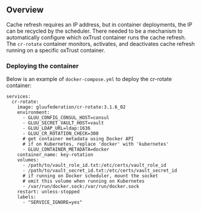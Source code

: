 ## Overview

Cache refresh requires an IP address, but in container deployments, the IP can be recycled by the scheduler. There needed to be a mechanism to automatically configure which oxTrust container runs the cache refresh. The `cr-rotate` container monitors, activates, and deactivates cache refresh running on a specific oxTrust container.

### Deploying the container

Below is an example of `docker-compose.yml` to deploy the cr-rotate container:

```
services:
  cr-rotate:
    image: gluufederation/cr-rotate:3.1.6_02
    environment:
      - GLUU_CONFIG_CONSUL_HOST=consul
      - GLUU_SECRET_VAULT_HOST=vault
      - GLUU_LDAP_URL=ldap:1636
      - GLUU_CR_ROTATION_CHECK=300
      # get container metadata using Docker API
      # if on Kubernetes, replace 'docker' with 'kubernetes'
      - GLUU_CONTAINER_METADATA=docker
    container_name: key-rotation
    volumes:
      - /path/to/vault_role_id.txt:/etc/certs/vault_role_id
      - /path/to/vault_secret_id.txt:/etc/certs/vault_secret_id
      # if running on Docker scheduler, mount the socket
      # omit this volume when running on Kubernetes
      - /var/run/docker.sock:/var/run/docker.sock
    restart: unless-stopped
    labels:
      - "SERVICE_IGNORE=yes"
```
